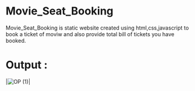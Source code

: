# Movie_Seat_Booking
Movie_Seat_Booking is static website created using html,css,javascript to book a ticket of moviw and also provide total bill of tickets you have booked.
# Output :

|![OP (1)](https://user-images.githubusercontent.com/84228181/131110967-bffb34bb-2f4d-46c4-9402-816871467f56.png)|

